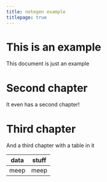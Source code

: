 ```yaml
---
title: notegen example
titlepage: true
---
```


# This is an example

This document is just an example

# Second chapter

It even has a second chapter!

# Third chapter

And a third chapter with a table in it

data | stuff
-----|-----
meep | meep

